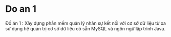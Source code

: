 # Do an 1
Đồ án 1 : Xây dựng phần mềm quản lý nhân sự kết nối với cơ sở dữ liệu từ xa sử dụng hệ quản trị cơ sở dữ liệu có sẵn MySQL và ngôn ngữ lập trình Java.

